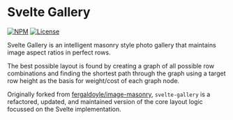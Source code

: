 # Svelte Gallery

[![NPM](https://img.shields.io/npm/v/svelte-gallery)](https://www.npmjs.com/package/svelte-gallery) [![License](https://img.shields.io/npm/l/svelte-gallery)](https://github.com/peppercornstudio/svelte-gallery/blob/master/LICENSE.md)

Svelte Gallery is an intelligent masonry style photo gallery that maintains image aspect ratios in perfect rows.

The best possible layout is found by creating a graph of all possible row combinations and finding the shortest path through the graph using a target row height as the basis for weight/cost of each graph node.

Originally forked from [fergaldoyle/image-masonry](https://github.com/fergaldoyle/image-masonry), `svelte-gallery` is a refactored, updated, and maintained version of the core layout logic focussed on the Svelte implementation.

